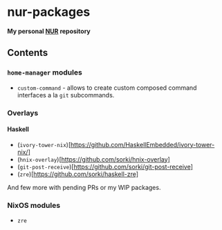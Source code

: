 # nur-packages

**My personal [NUR](https://github.com/nix-community/NUR) repository**

## Contents

### `home-manager` modules

* `custom-command` - allows to create custom composed command interfaces a la `git` subcommands.

### Overlays

#### Haskell

* (`ivory-tower-nix`)[https://github.com/HaskellEmbedded/ivory-tower-nix/]
* (`hnix-overlay`)[https://github.com/sorki/hnix-overlay]
* (`git-post-receive`)[https://github.com/sorki/git-post-receive]
* (`zre`)[https://github.com/sorki/haskell-zre]

And few more with pending PRs or my WIP packages.

### NixOS modules

* `zre`

